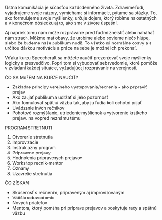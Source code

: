 Ústna komunikácia je súčasťou každodenného života. Zdravíme ľudí, vyjadrujeme svoje názory, vymieňame si informácie, pýtame sa otázky. 
To, ako formulujeme svoje myšlienky, určuje dojem, ktorý robíme na ostatných a v konečnom dôsledku aj to, ako sme v živote úspešní.

Aj napriek tomu nám môže rozprávanie pred ľuďmi zneistiť alebo naháňať nám strach. Môžme mať obavy, že urobíme alebo povieme niečo hlúpe, alebo že budeme naše publikum nudiť. To všetko sú normálne obavy a s určitou dávkou motivácie a práce na sebe je možné ich prekonať.

Vďaka kurzu Speechcraft sa môžete naučiť prezentovať svoje myšlienky logicky a presvedčivo. Popri tom si vybudovať sebavedomie, ktoré pomôže v zvládaní každej situácie, vyžadujúcej rozprávanie na verejnosti.

ČO SA MôŽEM NA KURZE NAUČIŤ?
-	Zakladne principy verejneho vystupovania/recnenia - ako pripraviť prejav
-	Ako zaujať publikum a udržať si jeho pozornosť
-	Ako formulovať spätnú väzbu tak, aby ju ľudia boli ochotní prijať
-	Uvádzanie iných rečníkov
-	Pohotové rozmýšľanie, utriedenie myšlienok a vytvorenie krátkeho prejavu na vopred neznámu tému

PROGRAM STRETNUTI
1.	Otvorenie stretnutia
2.	Improvizacie
3.	Instruktazny program
4.	Pripravene prejavy
5.	Hodnotenia pripravenych prejavov
6.	Workshop recnik-mentor
7.	Oznamy
8.	Uzavretie stretnutia

ČO ZÍSKAM
-	Skúsenosť s rečnením, pripraveným aj improvizovaným
-	Väčšie sebavedomie
-	Nových priateľov
-	Mentora, ktorý pomáha pri príprave prejavov a poskytuje rady a spätnú väzbu